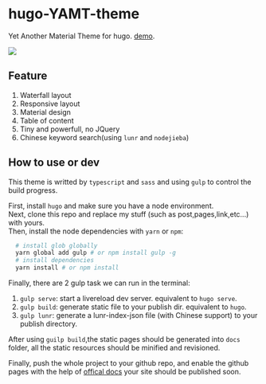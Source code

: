 # hugo-YAMT-theme

Yet Another Material Theme for hugo. [demo](https://keyin.me).

![](https://raw.githubusercontent.com/stkevintan/canoe/master/images/screenshot.png)

## Feature

1. Waterfall layout
2. Responsive layout
3. Material design
4. Table of content
5. Tiny and powerfull, no JQuery
6. Chinese keyword search(using `lunr` and `nodejieba`)

## How to use or dev

This theme is writted by `typescript` and `sass` and using `gulp` to control the build progress.

First, install `hugo` and make sure you have a node environment.  
Next, clone this repo and replace my stuff (such as post,pages,link,etc...) with yours.  
Then, install the node dependencies with `yarn` or `npm`:

```bash
  # install glob globally
  yarn global add gulp # or npm install gulp -g
  # install dependencies
  yarn install # or npm install
```

Finally, there are 2 gulp task we can run in the terminal:

1. `gulp serve`: start a livereload dev server. equivalent to `hugo serve`.
2. `gulp build`: generate static file to your publish dir. equivalent to `hugo`.
3. `gulp lunr`: generate a lunr-index-json file (with Chinese support) to your publish directory.

After using `guilp build`,the static pages should be generated into `docs` folder, all the static resources should be minified and revisioned.

Finally, push the whole project to your github repo, and enable the github pages with the help of [offical docs](https://help.github.com/articles/configuring-a-publishing-source-for-github-pages/#publishing-your-github-pages-site-from-a-docs-folder-on-your-master-branch) your site should be published soon.
